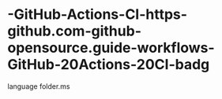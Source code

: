 # -GitHub-Actions-CI-https-github.com-github-opensource.guide-workflows-GitHub-20Actions-20CI-badg
language folder.ms
